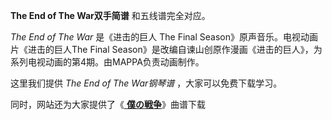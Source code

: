 

**The End of The War双手简谱** 和五线谱完全对应。

_The End of The War_ 是《进击的巨人 The Final Season》原声音乐。电视动画片《进击的巨人The Final
Season》是改编自谏山创原作漫画《进击的巨人》，为系列电视动画的第4期。由MAPPA负责动画制作。

这里我们提供 _The End of The War钢琴谱_ ，大家可以免费下载学习。

同时，网站还为大家提供了《[ **僕の戦争**](Music-12509-僕の戦争-进击的巨人The-Final-Season-OP.html
"僕の戦争")》曲谱下载

